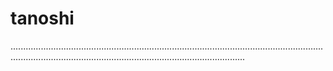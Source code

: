 # tanoshi

.........................................................................................................................................................................................................................